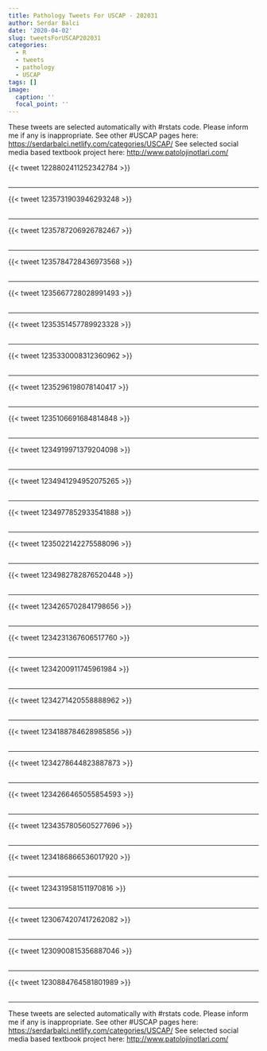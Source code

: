 ```yaml
---
title: Pathology Tweets For USCAP - 202031
author: Serdar Balci
date: '2020-04-02'
slug: tweetsForUSCAP202031
categories:
  - R
  - tweets
  - pathology
  - USCAP
tags: []
image:
  caption: ''
  focal_point: ''
---
```



These tweets are selected automatically with #rstats code. Please inform me if any is inappropriate.
See other #USCAP pages here: https://serdarbalci.netlify.com/categories/USCAP/ 
See selected social media based textbook project here: http://www.patolojinotlari.com/

{{< tweet 1228802411252342784 >}}
<br>
<br>
<hr>
{{< tweet 1235731903946293248 >}}
<br>
<br>
<hr>
{{< tweet 1235787206926782467 >}}
<br>
<br>
<hr>
{{< tweet 1235784728436973568 >}}
<br>
<br>
<hr>
{{< tweet 1235667728028991493 >}}
<br>
<br>
<hr>
{{< tweet 1235351457789923328 >}}
<br>
<br>
<hr>
{{< tweet 1235330008312360962 >}}
<br>
<br>
<hr>
{{< tweet 1235296198078140417 >}}
<br>
<br>
<hr>
{{< tweet 1235106691684814848 >}}
<br>
<br>
<hr>
{{< tweet 1234919971379204098 >}}
<br>
<br>
<hr>
{{< tweet 1234941294952075265 >}}
<br>
<br>
<hr>
{{< tweet 1234977852933541888 >}}
<br>
<br>
<hr>
{{< tweet 1235022142275588096 >}}
<br>
<br>
<hr>
{{< tweet 1234982782876520448 >}}
<br>
<br>
<hr>
{{< tweet 1234265702841798656 >}}
<br>
<br>
<hr>
{{< tweet 1234231367606517760 >}}
<br>
<br>
<hr>
{{< tweet 1234200911745961984 >}}
<br>
<br>
<hr>
{{< tweet 1234271420558888962 >}}
<br>
<br>
<hr>
{{< tweet 1234188784628985856 >}}
<br>
<br>
<hr>
{{< tweet 1234278644823887873 >}}
<br>
<br>
<hr>
{{< tweet 1234266465055854593 >}}
<br>
<br>
<hr>
{{< tweet 1234357805605277696 >}}
<br>
<br>
<hr>
{{< tweet 1234186866536017920 >}}
<br>
<br>
<hr>
{{< tweet 1234319581511970816 >}}
<br>
<br>
<hr>
{{< tweet 1230674207417262082 >}}
<br>
<br>
<hr>
{{< tweet 1230900815356887046 >}}
<br>
<br>
<hr>
{{< tweet 1230884764581801989 >}}
<br>
<br>
<hr>


These tweets are selected automatically with #rstats code. Please inform me if any is inappropriate.
See other #USCAP pages here: https://serdarbalci.netlify.com/categories/USCAP/ 
See selected social media based textbook project here: http://www.patolojinotlari.com/
